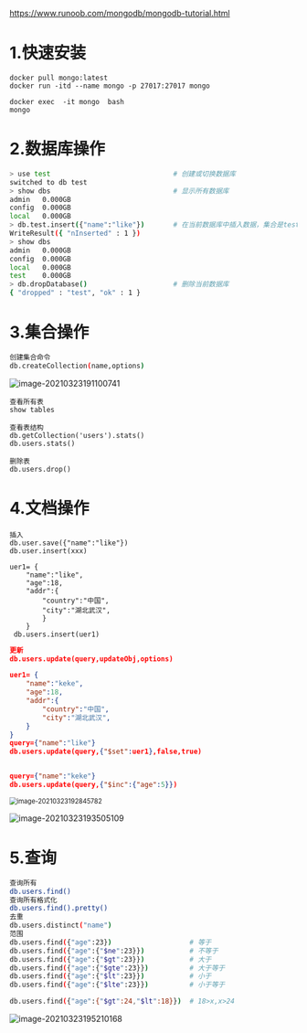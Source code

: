 

https://www.runoob.com/mongodb/mongodb-tutorial.html

# 1.快速安装

~~~
docker pull mongo:latest
docker run -itd --name mongo -p 27017:27017 mongo

docker exec  -it mongo  bash
mongo
~~~





# 2.数据库操作

~~~bash
> use test                     			# 创建或切换数据库
switched to db test	
> show dbs					   			# 显示所有数据库
admin   0.000GB
config  0.000GB
local   0.000GB
> db.test.insert({"name":"like"})		# 在当前数据库中插入数据，集合是test(表)
WriteResult({ "nInserted" : 1 })
> show dbs
admin   0.000GB
config  0.000GB
local   0.000GB
test    0.000GB
> db.dropDatabase()						# 删除当前数据库
{ "dropped" : "test", "ok" : 1 }
~~~





# 3.集合操作

~~~bash
创建集合命令
db.createCollection(name,options)
~~~

![image-20210323191100741](https://gitee.com/likeloveC/picture_bed/raw/master/img/8.26/20210323191107.png)



~~~
查看所有表
show tables
~~~



~~~
查看表结构
db.getCollection('users').stats()
db.users.stats()
~~~



~~~
删除表
db.users.drop()
~~~





# 4.文档操作

~~~
插入
db.user.save({"name":"like"})
db.user.insert(xxx)

uer1= {
    "name":"like",
    "age":18,
    "addr":{
        "country":"中国",
        "city":"湖北武汉",
        }
    }
 db.users.insert(uer1)
~~~





~~~json
更新
db.users.update(query,updateObj,options)

uer1= {
    "name":"keke",
    "age":18,
    "addr":{
        "country":"中国",
        "city":"湖北武汉",
    }
}
query={"name":"like"}
db.users.update(query,{"$set":uer1},false,true)


query={"name":"keke"}
db.users.update(query,{"$inc":{"age":5}})
~~~

<img src="https://gitee.com/likeloveC/picture_bed/raw/master/img/8.26/20210323192845.png" alt="image-20210323192845782" style="zoom:80%;" />

![image-20210323193505109](https://gitee.com/likeloveC/picture_bed/raw/master/img/8.26/20210323193511.png)





# 5.查询

~~~bash
查询所有
db.users.find()
查询所有格式化
db.users.find().pretty()
去重
db.users.distinct("name")
范围
db.users.find({"age":23})  					# 等于
db.users.find({"age":{"$ne":23}})			# 不等于
db.users.find({"age":{"$gt":23}})			# 大于
db.users.find({"age":{"$gte":23}})          # 大于等于
db.users.find({"age":{"$lt":23}})           # 小于
db.users.find({"age":{"$lte":23}})          # 小于等于

db.users.find({"age":{"$gt":24,"$lt":18}})  # 18>x,x>24

~~~

![image-20210323195210168](https://gitee.com/likeloveC/picture_bed/raw/master/img/8.26/20210323195210.png)
